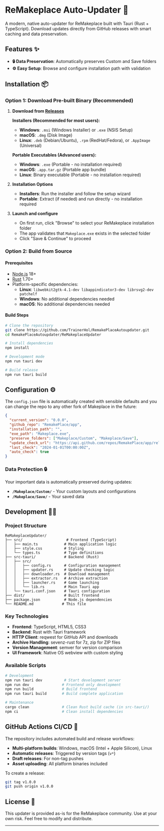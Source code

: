 # ReMakeplace Auto-Updater 🚀

A modern, native auto-updater for ReMakeplace built with Tauri (Rust + TypeScript). Download updates directly from GitHub releases with smart caching and data preservation.

## Features ✨

- **🔒 Data Preservation**: Automatically preserves Custom and Save folders
- **⚙️ Easy Setup**: Browse and configure installation path with validation

## Installation 📦

### Option 1: Download Pre-built Binary (Recommended)

1. **Download from [Releases](https://github.com/TrainerHol/RemakePlaceAutoupdater/releases)**

   **Installers (Recommended for most users):**

   - **Windows**: `.msi` (Windows Installer) or `.exe` (NSIS Setup)
   - **macOS**: `.dmg` (Disk Image)
   - **Linux**: `.deb` (Debian/Ubuntu), `.rpm` (RedHat/Fedora), or `.AppImage` (Universal)

   **Portable Executables (Advanced users):**

   - **Windows**: `.exe` (Portable - no installation required)
   - **macOS**: `.app.tar.gz` (Portable app bundle)
   - **Linux**: Binary executable (Portable - no installation required)

2. **Installation Options**

   - **Installers**: Run the installer and follow the setup wizard
   - **Portable**: Extract (if needed) and run directly - no installation required

3. **Launch and configure**
   - On first run, click "Browse" to select your ReMakeplace installation folder
   - The app validates that `Makeplace.exe` exists in the selected folder
   - Click "Save & Continue" to proceed

### Option 2: Build from Source

#### Prerequisites

- [Node.js](https://nodejs.org/) 18+
- [Rust](https://rustup.rs/) 1.70+
- Platform-specific dependencies:
  - **Linux**: `libwebkit2gtk-4.1-dev libappindicator3-dev librsvg2-dev patchelf`
  - **Windows**: No additional dependencies needed
  - **macOS**: No additional dependencies needed

#### Build Steps

```bash
# Clone the repository
git clone https://github.com/TrainerHol/RemakePlaceAutoupdater.git
cd RemakePlaceAutoupdater/ReMakeplaceUpdater

# Install dependencies
npm install

# Development mode
npm run tauri dev

# Build release
npm run tauri build
```

## Configuration ⚙️

The `config.json` file is automatically created with sensible defaults and you can change the repo to any other fork of Makeplace in the future:

```json
{
  "current_version": "0.0.0",
  "github_repo": "RemakePlace/app",
  "installation_path": "",
  "exe_path": "Makeplace.exe",
  "preserve_folders": ["Makeplace/Custom", "Makeplace/Save"],
  "update_check_url": "https://api.github.com/repos/RemakePlace/app/releases/latest",
  "last_check": "2024-01-01T00:00:00Z",
  "auto_check": true
}
```

### Data Protection 🔒

Your important data is automatically preserved during updates:

- **`/Makeplace/Custom/`** - Your custom layouts and configurations
- **`/Makeplace/Save/`** - Your saved data

## Development 👨‍💻

### Project Structure

```
ReMakeplaceUpdater/
├── src/                    # Frontend (TypeScript)
│   ├── main.ts            # Main application logic
│   ├── style.css          # Styling
│   └── types.ts           # Type definitions
├── src-tauri/             # Backend (Rust)
│   ├── src/
│   │   ├── config.rs      # Configuration management
│   │   ├── updater.rs     # Update checking logic
│   │   ├── downloader.rs  # Download management
│   │   ├── extractor.rs   # Archive extraction
│   │   ├── launcher.rs    # Game launching
│   │   └── lib.rs         # Main Tauri app
│   └── tauri.conf.json    # Tauri configuration
├── dist/                  # Built frontend
├── package.json           # Node.js dependencies
└── README.md             # This file
```

### Key Technologies

- **Frontend**: TypeScript, HTML5, CSS3
- **Backend**: Rust with Tauri framework
- **HTTP Client**: reqwest for GitHub API and downloads
- **Archive Handling**: sevenz-rust for 7z, zip for ZIP files
- **Version Management**: semver for version comparison
- **UI Framework**: Native OS webview with custom styling

### Available Scripts

```bash
# Development
npm run tauri dev          # Start development server
npm run dev               # Frontend only development
npm run build             # Build frontend
npm run tauri build       # Build complete application

# Maintenance
cargo clean               # Clean Rust build cache (in src-tauri/)
npm ci                    # Clean install dependencies
```

## GitHub Actions CI/CD 🔄

The repository includes automated build and release workflows:

- **Multi-platform builds**: Windows, macOS (Intel + Apple Silicon), Linux
- **Automatic releases**: Triggered by version tags (`v*`)
- **Draft releases**: For non-tag pushes
- **Asset uploading**: All platform binaries included

To create a release:

```bash
git tag v1.0.0
git push origin v1.0.0
```

## License 📄

This updater is provided as-is for the ReMakeplace community. Use at your own risk. Feel free to modify and distribute.

---

